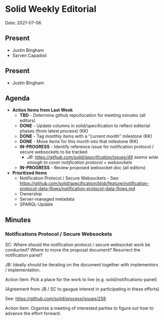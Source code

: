 # Solid Weekly Editorial
Date: 2021-07-06

## Present
* Justin Bingham
* Sarven Capadisli

## Present
* Justin Bingham

## Agenda

* **Action Items from Last Week**
    - **TBD** - Determine github repo/location for meeting minutes (all editors)
    - **DONE** - Update columns in solid/specification to reflect editorial phases (from latest process) (KK)
    - **DONE** - Tag monthly items with a "current month" milestone (KK)
    - **DONE** - Move items for this month into that milestone (KK)
    - **IN-PROGRESS** - Identify reference issue for notification protocol / secure websockets to be tracked
        - *JB: https://github.com/solid/specification/issues/49 seems wide enough to cover notification protocol + websockets*
    - **IN-PROGRESS** - Review proposed websocket doc (all editors)
* **Prioritized Items**
    * Notification Protocol / Secure Websockets - See: https://github.com/solid/specification/blob/feature/notification-protocol-data-flows/notification-protocol-data-flows.md
    * Ownership
    * Server-managed metadata
    * SPARQL-Update

## Minutes

### Notifications Protocol / Secure Websockets

SC: Where should the notification protocol / secure websocket work be conducted? Where to move the proposal document? Resurrect the notification panel?

JB: Ideally should be iterating on the document together with implementors / implementation.

Action Item: Pick a place for the work to live (e.g. solid/notifications-panel)

(Agreement from JB / SC to gaugue interest in participating in these efforts)

See: https://github.com/solid/process/issues/258

Action Item: Organize a meeting of interested parties to figure out how to advance the effort forward.
